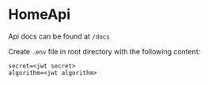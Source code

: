 # HomeApi

Api docs can be found at `/docs`

Create `.env` file in root directory with the following content:

```env
secret=<jwt secret>
algorithm=<jwt algorithm>
```
